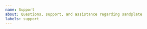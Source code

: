 ```yaml
---
name: Support
about: Questions, support, and assistance regarding sandplate
labels: support
---
```

